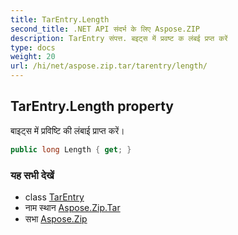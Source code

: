 ```yaml
---
title: TarEntry.Length
second_title: .NET API संदर्भ के लिए Aspose.ZIP
description: TarEntry संपत्त. बइट्स में प्रवष्ट क लंबई प्रप्त करें
type: docs
weight: 20
url: /hi/net/aspose.zip.tar/tarentry/length/
---
```

## TarEntry.Length property

बाइट्स में प्रविष्टि की लंबाई प्राप्त करें।

```csharp
public long Length { get; }
```

### यह सभी देखें

* class [TarEntry](../)
* नाम स्थान [Aspose.Zip.Tar](../../tarentry/)
* सभा [Aspose.Zip](../../../)


